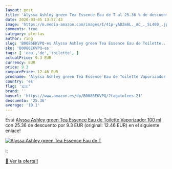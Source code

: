 ```yaml
---
layout: post
title: 'Alyssa Ashley green Tea Essence Eau de T al 25.36 % de descuento'
date: 2020-03-05 13:57:43
image: 'https://m.media-amazon.com/images/I/41p-yAD2m8L._AC_._SL400_.jpg'
comments: true
category: ofertas
author: ring
slug: 'B0086EKVPQ-es Alyssa Ashley green Tea Essence Eau de Toilette...'
sku: 'B0086EKVPQ-es'
tags: [ 'eau','de','toilette', ]
actualPrice: 9.3 EUR
currency: EUR
price: 9.3
comparePrice: 12.46 EUR
prodname: 'Alyssa Ashley green Tea Essence Eau de Toilette Vaporizador 100 ml'
country: 'es'
flag: '🇪🇸'
brand: ''
buyurl: 'https://www.amazon.es/dp/B0086EKVPQ/?tag=tolees-21'
descuento: '25.36'
average: '10.1'
---
```


Está [Alyssa Ashley green Tea Essence Eau de Toilette Vaporizador 100 ml](https://www.amazon.es/dp/B0086EKVPQ/?tag=tolees-21) con 25.36 de descuento por 9.3 EUR (original: 12.46 EUR) en el siguiente enlace!

[![Alyssa Ashley green Tea Essence Eau de T](https://m.media-amazon.com/images/I/41p-yAD2m8L._AC_._SL400_.jpg)](https://www.amazon.es/dp/B0086EKVPQ/?tag=tolees-21)

ℹ️:


[🛒 Ver la oferta!!](https://www.amazon.es/dp/B0086EKVPQ/?tag=tolees-21)
